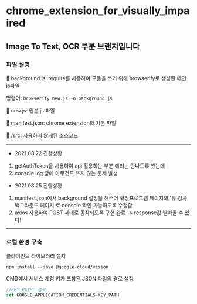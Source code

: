 # chrome_extension_for_visually_impaired

## Image To Text, OCR 부분 브랜치입니다

### 파일 설명
💾 background.js: require를 사용하여 모듈을 쓰기 위해 browserify로 생성된 메인 js파일

명령어: 
```browserify new.js -o background.js ```

💾 new.js: 원본 js 파일

💾 manifest.json: chrome extension의 기본 파일

💾 /src: 사용하지 않게된 소스코드


---
- 2021.08.22 진행상황

1. getAuthToken을 사용하여 api 활용하는 부분 에러는 안나도록 했는데
2. console.log 창에 아무것도 뜨지 않는 문제 발생

- 2021.08.25 진행상황

1. manifest.json에서 background 설정을 해주어 확장프로그램 페이지의 '뷰 검사 백그라운드 페이지'로 console 확인 가능하도록 수정함
2. axios 사용하여 POST 제대로 동작되도록 구현 완료 -> response값 받아올 수 있다!
---
### 로컬 환경 구축
클라이언트 라이브러리 설치
```
npm install --save @google-cloud/vision
```

CMD에서 서비스 계정 키가 포함된 JSON 파일의 경로 설정
```javascript
//KEY_PATH: 경로
set GOOGLE_APPLICATION_CREDENTIALS=KEY_PATH
```